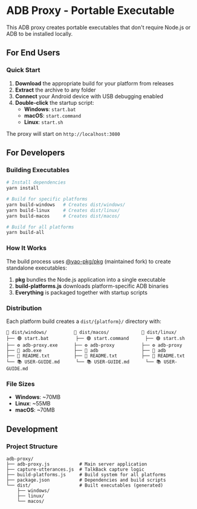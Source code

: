 # ADB Proxy - Portable Executable

This ADB proxy creates portable executables that don't require Node.js or ADB to be installed locally.

## For End Users

### Quick Start

1. **Download** the appropriate build for your platform from releases
2. **Extract** the archive to any folder
3. **Connect** your Android device with USB debugging enabled
4. **Double-click** the startup script:
   - **Windows**: `start.bat`
   - **macOS**: `start.command`
   - **Linux**: `start.sh`

The proxy will start on `http://localhost:3080`

## For Developers

### Building Executables

```bash
# Install dependencies
yarn install

# Build for specific platforms
yarn build-windows   # Creates dist/windows/
yarn build-linux     # Creates dist/linux/
yarn build-macos     # Creates dist/macos/

# Build for all platforms
yarn build-all
```

### How It Works

The build process uses [@yao-pkg/pkg](https://github.com/yao-pkg/pkg) (maintained fork) to create standalone executables:

1. **pkg** bundles the Node.js application into a single executable
2. **build-platforms.js** downloads platform-specific ADB binaries
3. **Everything** is packaged together with startup scripts

### Distribution

Each platform build creates a `dist/{platform}/` directory with:

```
📁 dist/windows/          📁 dist/macos/            📁 dist/linux/
├── 🟢 start.bat          ├── 🟢 start.command      ├── 🟢 start.sh
├── ⚙️ adb-proxy.exe      ├── ⚙️ adb-proxy          ├── ⚙️ adb-proxy
├── 🔧 adb.exe            ├── 🔧 adb                ├── 🔧 adb
├── 📄 README.txt         ├── 📄 README.txt         ├── 📄 README.txt
└── 📚 USER-GUIDE.md      └── 📚 USER-GUIDE.md      └── 📚 USER-GUIDE.md
```

### File Sizes

- **Windows**: ~70MB
- **Linux**: ~55MB
- **macOS**: ~70MB

## Development

### Project Structure

```
adb-proxy/
├── adb-proxy.js           # Main server application
├── capture-utterances.js  # TalkBack capture logic
├── build-platforms.js     # Build system for all platforms
├── package.json           # Dependencies and build scripts
└── dist/                  # Built executables (generated)
    ├── windows/
    ├── linux/
    └── macos/
```
